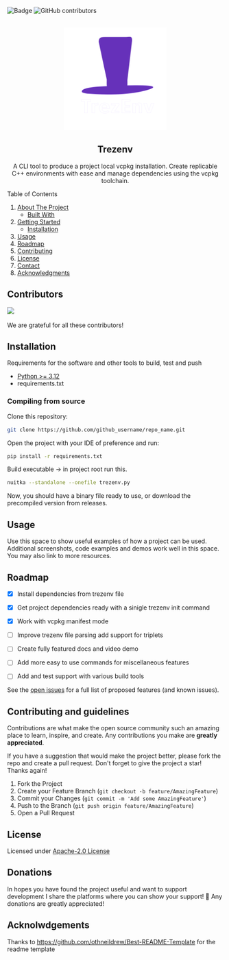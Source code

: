 ![Badge](https://img.shields.io/npm/dt/lodash?color=yellow) ![GitHub contributors](https://img.shields.io/github/contributors/Sekuora/Trezenv?color=blue)

<br />
<div align="center">
  <a href="https://github.com/othneildrew/Best-README-Template">
    <img src="./resources/images/logo.png" alt="Logo" width="240" height="240">
  </a>

<h2 align="center">Trezenv </h2>

<p align="center">
    A CLI tool to produce a project local vcpkg installation. Create replicable C++ environments with ease and manage dependencies using the vcpkg toolchain. 
    <br />
    <!-- <a href="https://github.com/othneildrew/Best-README-Template"><strong>Explore the docs »</strong></a>
    <br />
    <br />
    <a href="https://github.com/othneildrew/Best-README-Template">View Demo</a>
    ·
    <a href="https://github.com/othneildrew/Best-README-Template/issues/new?labels=bug&template=bug-report---.md">Report Bug</a>
    ·
    <a href="https://github.com/othneildrew/Best-README-Template/issues/new?labels=enhancement&template=feature-request---.md">Request Feature</a> -->
  </p>
</div>

<!-- TABLE OF CONTENTS -->

<p>
  <summary>Table of Contents</summary>
  <ol>
    <li>
      <a href="#readme-top">About The Project</a>
      <ul>
        <li><a href="#contributors">Built With</a></li>
      </ul>
    </li>
    <li>
      <a href="#Installation">Getting Started</a>
      <ul>
        <li><a href="#compiling-from-source">Installation</a></li>
      </ul>
    </li>
    <li><a href="#usage">Usage</a></li>
    <li><a href="#roadmap">Roadmap</a></li>
    <li><a href="#Contributing-and-guidelines">Contributing</a></li>
    <li><a href="#license">License</a></li>
    <li><a href="#donations">Contact</a></li>
    <li><a href="#acknowledgments">Acknowledgments</a></li>
  </ol>
</p>

## Contributors

<a href="https://github.com/Sekuora/Trezenv/graphs/contributors">
  <img src="https://contrib.rocks/image?repo=Sekuora/Trezenv" />
</a>

We are grateful for all these contributors!


## Installation

Requirements for the software and other tools to build, test and push 
- [Python >= 3.12](https://www.python.org/downloads/)
- requirements.txt


### Compiling from source

Clone this repository:

  ```sh
  git clone https://github.com/github_username/repo_name.git
  ```

Open the project with your IDE of preference and run:

  ```sh
  pip install -r requirements.txt
  ```

Build executable -> in project root run this.
  ```sh
  nuitka --standalone --onefile trezenv.py
  ```

Now, you should have a binary file ready to use, or download the precompiled version from releases.


## Usage

Use this space to show useful examples of how a project can be used. Additional screenshots, code examples and demos work well in this space. You may also link to more resources.


<!-- ROADMAP -->

## Roadmap

- [X] Install dependencies from trezenv file
- [X] Get project dependencies ready with a sinigle trezenv init command
- [X] Work with vcpkg manifest mode
- [ ] Improve trezenv file parsing add support for triplets
- [ ] Create fully featured docs and video demo
- [ ] Add more easy to use commands for miscellaneous features
- [ ] Add and test support with various build tools


See the [open issues](https://github.com/Sekuora/Trezenv/issues) for a full list of proposed features (and known issues).

<!-- CONTRIBUTING -->

## Contributing and guidelines

Contributions are what make the open source community such an amazing place to learn, inspire, and create. Any contributions you make are **greatly appreciated**.

If you have a suggestion that would make the project better, please fork the repo and create a pull request.
Don't forget to give the project a star! Thanks again!

1. Fork the Project
2. Create your Feature Branch (`git checkout -b feature/AmazingFeature`)
3. Commit your Changes (`git commit -m 'Add some AmazingFeature'`)
4. Push to the Branch (`git push origin feature/AmazingFeature`)
5. Open a Pull Request


<!-- License -->

## License

 Licensed under <a href="https://www.tldrlegal.com/license/apache-license-2-0-apache-2-0" >  Apache-2.0 License
    
  </a>

## Donations

In hopes you have found the project useful and want to support development I share the platforms where you can show your support! 💓 Any donations are greatly appreciated!

## Acknolwdgements
Thanks to https://github.com/othneildrew/Best-README-Template for the readme template

